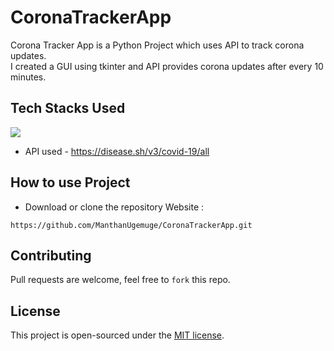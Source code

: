 # CoronaTrackerApp
Corona Tracker App is a Python Project which uses API to track corona updates. </br>
I created a GUI using tkinter and API provides corona updates after every 10 minutes.


## Tech Stacks Used
<a target="_blank" href="https://www.python.org/"><img src="https://img.shields.io/badge/Python-14354C?style=for-the-badge&logo=python&logoColor=white"></img></a>

- API used - https://disease.sh/v3/covid-19/all

## How to use Project

- Download or clone the repository Website : 
```
https://github.com/ManthanUgemuge/CoronaTrackerApp.git
```

## Contributing
Pull requests are welcome, feel free to ```fork``` this repo.

## License
This project is open-sourced under the [MIT license]().
